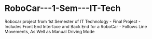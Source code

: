 # RoboCar---1-Sem---IT-Tech
Robocar project from 1st Semester of IT Technology - Final Project - Includes Front End Interface and Back End for a RoboCar - Follows Line Movements, As Well as Manual Driving Mode
